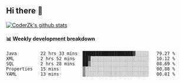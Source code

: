 ## Hi there 👋

[![CoderZk's github stats](https://github-readme-stats.vercel.app/api?username=zhoukuo123&show_icons=true&count_private=true)](https://github.com/anuraghazra/github-readme-stats)

#### :bar_chart: Weekly development breakdown

<!--START_SECTION:waka-->
```text
Java         22 hrs 33 mins  ███████████████████▓░░░░░   79.27 % 
XML          2 hrs 52 mins   ██▓░░░░░░░░░░░░░░░░░░░░░░   10.12 % 
SQL          2 hrs 28 mins   ██▒░░░░░░░░░░░░░░░░░░░░░░   08.69 % 
Properties   15 mins         ▒░░░░░░░░░░░░░░░░░░░░░░░░   00.88 % 
YAML         13 mins         ▒░░░░░░░░░░░░░░░░░░░░░░░░   00.81 % 
```
<!--END_SECTION:waka-->
